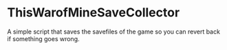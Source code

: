 # ThisWarofMineSaveCollector
A simple script that saves the savefiles of the game so you can revert back if something goes wrong.

